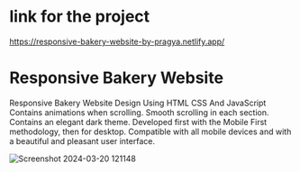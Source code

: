 # link for the project 
https://responsive-bakery-website-by-pragya.netlify.app/
# Responsive Bakery Website
Responsive Bakery Website Design Using HTML CSS And JavaScript
Contains animations when scrolling.
Smooth scrolling in each section.
Contains an elegant dark theme.
Developed first with the Mobile First methodology, then for desktop.
Compatible with all mobile devices and with a beautiful and pleasant user interface.

![Screenshot 2024-03-20 121148](https://github.com/Pragyac9/Responsive-bakery/assets/136442660/cef4f5e2-1786-4034-9d3e-688fb21bf348)
